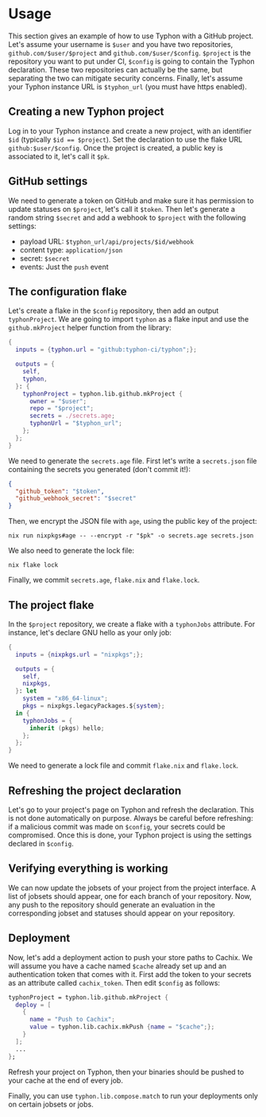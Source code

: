 # Usage

This section gives an example of how to use Typhon with a GitHub project. Let's
assume your username is `$user` and you have two repositories,
`github.com/$user/$project` and `github.com/$user/$config`. `$project` is the
repository you want to put under CI, `$config` is going to contain the Typhon
declaration. These two repositories can actually be the same, but separating the
two can mitigate security concerns. Finally, let's assume your Typhon instance
URL is `$typhon_url` (you must have https enabled).

## Creating a new Typhon project

Log in to your Typhon instance and create a new project, with an identifier
`$id` (typically `$id == $project`). Set the declaration to use the flake URL
`github:$user/$config`. Once the project is created, a public key is associated
to it, let's call it `$pk`.

## GitHub settings

We need to generate a token on GitHub and make sure it has permission to update
statuses on `$project`, let's call it `$token`. Then let's generate a random
string `$secret` and add a webhook to `$project` with the following settings:
- payload URL: `$typhon_url/api/projects/$id/webhook`
- content type: `application/json`
- secret: `$secret`
- events: Just the `push` event

## The configuration flake

Let's create a flake in the `$config` repository, then add an output
`typhonProject`. We are going to import `typhon` as a flake input and use the
`github.mkProject` helper function from the library:

```nix
{
  inputs = {typhon.url = "github:typhon-ci/typhon";};

  outputs = {
    self,
    typhon,
  }: {
    typhonProject = typhon.lib.github.mkProject {
      owner = "$user";
      repo = "$project";
      secrets = ./secrets.age;
      typhonUrl = "$typhon_url";
    };
  };
}
```

We need to generate the `secrets.age` file. First let's write a `secrets.json`
file containing the secrets you generated (don't commit it!):

```json
{
  "github_token": "$token",
  "github_webhook_secret": "$secret"
}
```

Then, we encrypt the JSON file with `age`, using the public key of the project:

```shell
nix run nixpkgs#age -- --encrypt -r "$pk" -o secrets.age secrets.json
```

We also need to generate the lock file:

```shell
nix flake lock
```

Finally, we commit `secrets.age`, `flake.nix` and `flake.lock`.

## The project flake

In the `$project` repository, we create a flake with a `typhonJobs` attribute.
For instance, let's declare GNU hello as your only job:

```nix
{
  inputs = {nixpkgs.url = "nixpkgs";};

  outputs = {
    self,
    nixpkgs,
  }: let
    system = "x86_64-linux";
    pkgs = nixpkgs.legacyPackages.${system};
  in {
    typhonJobs = {
      inherit (pkgs) hello;
    };
  };
}
```

We need to generate a lock file and commit `flake.nix` and `flake.lock`.

## Refreshing the project declaration

Let's go to your project's page on Typhon and refresh the declaration. This is
not done automatically on purpose. Always be careful before refreshing: if a
malicious commit was made on `$config`, your secrets could be compromised. Once
this is done, your Typhon project is using the settings declared in `$config`.

## Verifying everything is working

We can now update the jobsets of your project from the project interface. A list
of jobsets should appear, one for each branch of your repository. Now, any push
to the repository should generate an evaluation in the corresponding jobset and
statuses should appear on your repository.

## Deployment

Now, let's add a deployment action to push your store paths to Cachix. We will
assume you have a cache named `$cache` already set up and an authentication
token that comes with it. First add the token to your secrets as an attribute
called `cachix_token`. Then edit `$config` as follows:

```nix
typhonProject = typhon.lib.github.mkProject {
  deploy = [
    {
      name = "Push to Cachix";
      value = typhon.lib.cachix.mkPush {name = "$cache";};
    }
  ];
  ...
};
```

Refresh your project on Typhon, then your binaries should be pushed to your
cache at the end of every job.

Finally, you can use `typhon.lib.compose.match` to run your deployments only on
certain jobsets or jobs.
